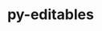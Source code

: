 ---
title: "py-editables"
layout: cache
categories: [package, develop-2024-02-18]
meta: {"versions": ["0.3"], "compilers": ["apple-clang@=15.0.0", "cce@=15.0.1", "gcc@=11.1.0", "gcc@=11.4.0", "gcc@=7.3.1", "gcc@=7.5.0", "gcc@=9.4.0", "oneapi@=2024.0.0"], "oss": ["amzn2", "rhel8", "ubuntu18.04", "ubuntu20.04", "ubuntu22.04", "ventura"], "platforms": ["darwin", "linux"], "targets": ["aarch64", "neoverse_n1", "neoverse_v1", "neoverse_v2", "ppc64le", "x86_64_v3", "zen4"], "stacks": ["aws-isc", "aws-isc-aarch64", "data-vis-sdk", "e4s", "e4s-cray-rhel", "e4s-neoverse-v2", "e4s-neoverse_v1", "e4s-oneapi", "e4s-power", "e4s-rocm-external", "ml-darwin-aarch64-mps", "ml-linux-x86_64-cpu", "ml-linux-x86_64-cuda", "ml-linux-x86_64-rocm", "radiuss", "root"], "num_specs": 23, "num_specs_by_stack": {"root": 23, "ml-darwin-aarch64-mps": 2, "aws-isc-aarch64": 2, "aws-isc": 1, "e4s-cray-rhel": 1, "radiuss": 1, "e4s-neoverse_v1": 2, "e4s-power": 2, "data-vis-sdk": 2, "e4s-rocm-external": 1, "e4s": 3, "e4s-neoverse-v2": 2, "ml-linux-x86_64-rocm": 3, "ml-linux-x86_64-cuda": 3, "ml-linux-x86_64-cpu": 3, "e4s-oneapi": 2}}
spec_details: [{"hash": "6w2hhb4c46dwomeg6g7j5xivt5ab7gef", "compiler": "apple-clang@=15.0.0", "versions": ["0.3"], "os": "ventura", "platform": "darwin", "target": "aarch64", "variants": ["build_system=python_pip"], "stacks": ["root", "ml-darwin-aarch64-mps"], "size": "-", "tarball": "https://binaries.spack.io/releases/develop-2024-02-18/build_cache/darwin-ventura-aarch64/apple-clang-15.0.0/py-editables-0.3/darwin-ventura-aarch64-apple-clang-15.0.0-py-editables-0.3-6w2hhb4c46dwomeg6g7j5xivt5ab7gef.spack"}, {"hash": "jpy2kue2ytemvm7nzk5i3a7pmegbcrje", "compiler": "apple-clang@=15.0.0", "versions": ["0.3"], "os": "ventura", "platform": "darwin", "target": "aarch64", "variants": ["build_system=python_pip"], "stacks": ["root", "ml-darwin-aarch64-mps"], "size": "-", "tarball": "https://binaries.spack.io/releases/develop-2024-02-18/build_cache/darwin-ventura-aarch64/apple-clang-15.0.0/py-editables-0.3/darwin-ventura-aarch64-apple-clang-15.0.0-py-editables-0.3-jpy2kue2ytemvm7nzk5i3a7pmegbcrje.spack"}, {"hash": "zwxjxxrroo2vsngxobrjyjvo7pizbbey", "compiler": "gcc@=7.3.1", "versions": ["0.3"], "os": "amzn2", "platform": "linux", "target": "aarch64", "variants": ["build_system=python_pip"], "stacks": ["aws-isc-aarch64", "root"], "size": "-", "tarball": "https://binaries.spack.io/releases/develop-2024-02-18/build_cache/linux-amzn2-aarch64/gcc-7.3.1/py-editables-0.3/linux-amzn2-aarch64-gcc-7.3.1-py-editables-0.3-zwxjxxrroo2vsngxobrjyjvo7pizbbey.spack"}, {"hash": "tacqb2yoz7kua7g46r66z3dqa4e3656x", "compiler": "gcc@=7.3.1", "versions": ["0.3"], "os": "amzn2", "platform": "linux", "target": "neoverse_n1", "variants": ["build_system=python_pip"], "stacks": ["aws-isc-aarch64", "root"], "size": "-", "tarball": "https://binaries.spack.io/releases/develop-2024-02-18/build_cache/linux-amzn2-neoverse_n1/gcc-7.3.1/py-editables-0.3/linux-amzn2-neoverse_n1-gcc-7.3.1-py-editables-0.3-tacqb2yoz7kua7g46r66z3dqa4e3656x.spack"}, {"hash": "m63gkjflben75yve7nq2d5cp7u5ove6e", "compiler": "gcc@=7.3.1", "versions": ["0.3"], "os": "amzn2", "platform": "linux", "target": "x86_64_v3", "variants": ["build_system=python_pip"], "stacks": ["aws-isc", "root"], "size": "-", "tarball": "https://binaries.spack.io/releases/develop-2024-02-18/build_cache/linux-amzn2-x86_64_v3/gcc-7.3.1/py-editables-0.3/linux-amzn2-x86_64_v3-gcc-7.3.1-py-editables-0.3-m63gkjflben75yve7nq2d5cp7u5ove6e.spack"}, {"hash": "o6bqcgjg5j26e2inrxny6n56emee72z4", "compiler": "cce@=15.0.1", "versions": ["0.3"], "os": "rhel8", "platform": "linux", "target": "zen4", "variants": ["build_system=python_pip"], "stacks": ["e4s-cray-rhel", "root"], "size": "-", "tarball": "https://binaries.spack.io/releases/develop-2024-02-18/build_cache/linux-rhel8-zen4/cce-15.0.1/py-editables-0.3/linux-rhel8-zen4-cce-15.0.1-py-editables-0.3-o6bqcgjg5j26e2inrxny6n56emee72z4.spack"}, {"hash": "reexsnfhfyeiueozlykk7rxx5jznqnzy", "compiler": "gcc@=7.5.0", "versions": ["0.3"], "os": "ubuntu18.04", "platform": "linux", "target": "x86_64_v3", "variants": ["build_system=python_pip"], "stacks": ["radiuss", "root"], "size": "-", "tarball": "https://binaries.spack.io/releases/develop-2024-02-18/build_cache/linux-ubuntu18.04-x86_64_v3/gcc-7.5.0/py-editables-0.3/linux-ubuntu18.04-x86_64_v3-gcc-7.5.0-py-editables-0.3-reexsnfhfyeiueozlykk7rxx5jznqnzy.spack"}, {"hash": "sbppvwsev3qrtc4aks3wyucr2uzkx6dn", "compiler": "gcc@=11.4.0", "versions": ["0.3"], "os": "ubuntu20.04", "platform": "linux", "target": "neoverse_v1", "variants": ["build_system=python_pip"], "stacks": ["root", "e4s-neoverse_v1"], "size": "-", "tarball": "https://binaries.spack.io/releases/develop-2024-02-18/build_cache/linux-ubuntu20.04-neoverse_v1/gcc-11.4.0/py-editables-0.3/linux-ubuntu20.04-neoverse_v1-gcc-11.4.0-py-editables-0.3-sbppvwsev3qrtc4aks3wyucr2uzkx6dn.spack"}, {"hash": "yl4y4lv6txtet4265kdlnelyg5ha2lup", "compiler": "gcc@=11.4.0", "versions": ["0.3"], "os": "ubuntu20.04", "platform": "linux", "target": "neoverse_v1", "variants": ["build_system=python_pip"], "stacks": ["root", "e4s-neoverse_v1"], "size": "-", "tarball": "https://binaries.spack.io/releases/develop-2024-02-18/build_cache/linux-ubuntu20.04-neoverse_v1/gcc-11.4.0/py-editables-0.3/linux-ubuntu20.04-neoverse_v1-gcc-11.4.0-py-editables-0.3-yl4y4lv6txtet4265kdlnelyg5ha2lup.spack"}, {"hash": "cmdrzhk3b7m5aug5tg6ds6mveqnbeqbw", "compiler": "gcc@=9.4.0", "versions": ["0.3"], "os": "ubuntu20.04", "platform": "linux", "target": "ppc64le", "variants": ["build_system=python_pip"], "stacks": ["root", "e4s-power"], "size": "-", "tarball": "https://binaries.spack.io/releases/develop-2024-02-18/build_cache/linux-ubuntu20.04-ppc64le/gcc-9.4.0/py-editables-0.3/linux-ubuntu20.04-ppc64le-gcc-9.4.0-py-editables-0.3-cmdrzhk3b7m5aug5tg6ds6mveqnbeqbw.spack"}, {"hash": "4rqmcfjbsjnkjzydyjp4m5orakylhjpc", "compiler": "gcc@=9.4.0", "versions": ["0.3"], "os": "ubuntu20.04", "platform": "linux", "target": "ppc64le", "variants": ["build_system=python_pip"], "stacks": ["root", "e4s-power"], "size": "-", "tarball": "https://binaries.spack.io/releases/develop-2024-02-18/build_cache/linux-ubuntu20.04-ppc64le/gcc-9.4.0/py-editables-0.3/linux-ubuntu20.04-ppc64le-gcc-9.4.0-py-editables-0.3-4rqmcfjbsjnkjzydyjp4m5orakylhjpc.spack"}, {"hash": "o2i5kyozbynwlgueymqcz4nbtbioqzlw", "compiler": "gcc@=11.1.0", "versions": ["0.3"], "os": "ubuntu20.04", "platform": "linux", "target": "x86_64_v3", "variants": ["build_system=python_pip"], "stacks": ["data-vis-sdk", "root"], "size": "-", "tarball": "https://binaries.spack.io/releases/develop-2024-02-18/build_cache/linux-ubuntu20.04-x86_64_v3/gcc-11.1.0/py-editables-0.3/linux-ubuntu20.04-x86_64_v3-gcc-11.1.0-py-editables-0.3-o2i5kyozbynwlgueymqcz4nbtbioqzlw.spack"}, {"hash": "cf7mms6pnzt6byrukfblsyp7kzohvzgf", "compiler": "gcc@=11.1.0", "versions": ["0.3"], "os": "ubuntu20.04", "platform": "linux", "target": "x86_64_v3", "variants": ["build_system=python_pip"], "stacks": ["data-vis-sdk", "root"], "size": "-", "tarball": "https://binaries.spack.io/releases/develop-2024-02-18/build_cache/linux-ubuntu20.04-x86_64_v3/gcc-11.1.0/py-editables-0.3/linux-ubuntu20.04-x86_64_v3-gcc-11.1.0-py-editables-0.3-cf7mms6pnzt6byrukfblsyp7kzohvzgf.spack"}, {"hash": "fset2gvrccuqb2mdod2wxcajdu4f5nfi", "compiler": "gcc@=11.4.0", "versions": ["0.3"], "os": "ubuntu20.04", "platform": "linux", "target": "x86_64_v3", "variants": ["build_system=python_pip"], "stacks": ["root", "e4s-rocm-external", "e4s"], "size": "-", "tarball": "https://binaries.spack.io/releases/develop-2024-02-18/build_cache/linux-ubuntu20.04-x86_64_v3/gcc-11.4.0/py-editables-0.3/linux-ubuntu20.04-x86_64_v3-gcc-11.4.0-py-editables-0.3-fset2gvrccuqb2mdod2wxcajdu4f5nfi.spack"}, {"hash": "vu222fik7hwfgskggkac32em642kkyo4", "compiler": "gcc@=11.4.0", "versions": ["0.3"], "os": "ubuntu20.04", "platform": "linux", "target": "x86_64_v3", "variants": ["build_system=python_pip"], "stacks": ["root", "e4s"], "size": "-", "tarball": "https://binaries.spack.io/releases/develop-2024-02-18/build_cache/linux-ubuntu20.04-x86_64_v3/gcc-11.4.0/py-editables-0.3/linux-ubuntu20.04-x86_64_v3-gcc-11.4.0-py-editables-0.3-vu222fik7hwfgskggkac32em642kkyo4.spack"}, {"hash": "hqiadhyui46lmipliq4e75zuxfcoijcf", "compiler": "gcc@=11.4.0", "versions": ["0.3"], "os": "ubuntu20.04", "platform": "linux", "target": "x86_64_v3", "variants": ["build_system=python_pip"], "stacks": ["root", "e4s"], "size": "-", "tarball": "https://binaries.spack.io/releases/develop-2024-02-18/build_cache/linux-ubuntu20.04-x86_64_v3/gcc-11.4.0/py-editables-0.3/linux-ubuntu20.04-x86_64_v3-gcc-11.4.0-py-editables-0.3-hqiadhyui46lmipliq4e75zuxfcoijcf.spack"}, {"hash": "gdmjdk4yqqctdaj3dgr2pcansrjqstgl", "compiler": "gcc@=11.4.0", "versions": ["0.3"], "os": "ubuntu22.04", "platform": "linux", "target": "neoverse_v2", "variants": ["build_system=python_pip"], "stacks": ["root", "e4s-neoverse-v2"], "size": "-", "tarball": "https://binaries.spack.io/releases/develop-2024-02-18/build_cache/linux-ubuntu22.04-neoverse_v2/gcc-11.4.0/py-editables-0.3/linux-ubuntu22.04-neoverse_v2-gcc-11.4.0-py-editables-0.3-gdmjdk4yqqctdaj3dgr2pcansrjqstgl.spack"}, {"hash": "rey3bvmqgt3impntbl67pfyaxhyvtybs", "compiler": "gcc@=11.4.0", "versions": ["0.3"], "os": "ubuntu22.04", "platform": "linux", "target": "neoverse_v2", "variants": ["build_system=python_pip"], "stacks": ["root", "e4s-neoverse-v2"], "size": "-", "tarball": "https://binaries.spack.io/releases/develop-2024-02-18/build_cache/linux-ubuntu22.04-neoverse_v2/gcc-11.4.0/py-editables-0.3/linux-ubuntu22.04-neoverse_v2-gcc-11.4.0-py-editables-0.3-rey3bvmqgt3impntbl67pfyaxhyvtybs.spack"}, {"hash": "52sbrmaztjkkctic3mluvajlyljywzza", "compiler": "gcc@=11.4.0", "versions": ["0.3"], "os": "ubuntu22.04", "platform": "linux", "target": "x86_64_v3", "variants": ["build_system=python_pip"], "stacks": ["root", "ml-linux-x86_64-rocm", "ml-linux-x86_64-cuda", "ml-linux-x86_64-cpu"], "size": "-", "tarball": "https://binaries.spack.io/releases/develop-2024-02-18/build_cache/linux-ubuntu22.04-x86_64_v3/gcc-11.4.0/py-editables-0.3/linux-ubuntu22.04-x86_64_v3-gcc-11.4.0-py-editables-0.3-52sbrmaztjkkctic3mluvajlyljywzza.spack"}, {"hash": "lmenphns3jm4jtr6n4rhp76bl24xaywl", "compiler": "gcc@=11.4.0", "versions": ["0.3"], "os": "ubuntu22.04", "platform": "linux", "target": "x86_64_v3", "variants": ["build_system=python_pip"], "stacks": ["root", "ml-linux-x86_64-rocm", "ml-linux-x86_64-cuda", "ml-linux-x86_64-cpu"], "size": "-", "tarball": "https://binaries.spack.io/releases/develop-2024-02-18/build_cache/linux-ubuntu22.04-x86_64_v3/gcc-11.4.0/py-editables-0.3/linux-ubuntu22.04-x86_64_v3-gcc-11.4.0-py-editables-0.3-lmenphns3jm4jtr6n4rhp76bl24xaywl.spack"}, {"hash": "g3mmk6iel3gn6n3uuez6xc4hj7mqfwsm", "compiler": "gcc@=11.4.0", "versions": ["0.3"], "os": "ubuntu22.04", "platform": "linux", "target": "x86_64_v3", "variants": ["build_system=python_pip"], "stacks": ["root", "ml-linux-x86_64-rocm", "ml-linux-x86_64-cuda", "ml-linux-x86_64-cpu"], "size": "-", "tarball": "https://binaries.spack.io/releases/develop-2024-02-18/build_cache/linux-ubuntu22.04-x86_64_v3/gcc-11.4.0/py-editables-0.3/linux-ubuntu22.04-x86_64_v3-gcc-11.4.0-py-editables-0.3-g3mmk6iel3gn6n3uuez6xc4hj7mqfwsm.spack"}, {"hash": "wamigp77fr47wjewho73yz3nbp3i5erx", "compiler": "oneapi@=2024.0.0", "versions": ["0.3"], "os": "ubuntu22.04", "platform": "linux", "target": "x86_64_v3", "variants": ["build_system=python_pip"], "stacks": ["root", "e4s-oneapi"], "size": "-", "tarball": "https://binaries.spack.io/releases/develop-2024-02-18/build_cache/linux-ubuntu22.04-x86_64_v3/oneapi-2024.0.0/py-editables-0.3/linux-ubuntu22.04-x86_64_v3-oneapi-2024.0.0-py-editables-0.3-wamigp77fr47wjewho73yz3nbp3i5erx.spack"}, {"hash": "iowh5exy4qixk6ezt2ei6h6xrbesnxdf", "compiler": "oneapi@=2024.0.0", "versions": ["0.3"], "os": "ubuntu22.04", "platform": "linux", "target": "x86_64_v3", "variants": ["build_system=python_pip"], "stacks": ["root", "e4s-oneapi"], "size": "-", "tarball": "https://binaries.spack.io/releases/develop-2024-02-18/build_cache/linux-ubuntu22.04-x86_64_v3/oneapi-2024.0.0/py-editables-0.3/linux-ubuntu22.04-x86_64_v3-oneapi-2024.0.0-py-editables-0.3-iowh5exy4qixk6ezt2ei6h6xrbesnxdf.spack"}]
---
